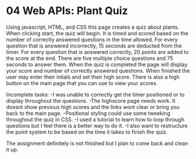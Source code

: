 # 04 Web APIs: Plant Quiz

Using javascript, HTML, and CSS this page creates a quiz about plants. When clicking start, the quiz will begin. It is timed and scored based on the number of correctly answered questions in the time allowed. For every question that is answered incorrectly, 15 seconds are deducted from the timer. For every question that is answered correctly, 20 points are added to the score at the end. There are five multiple choice questions and 75 seconds to answer them. When the quiz is completed the page will display your score and number of correctly answered questions. When finished the user may enter their intials and set their high score. There is also a high button on the main page that you can use to view your scores.

Incomplete tasks:
-I was unable to correctly get the timer positioned or to display throughout the questions.
-The highscore page needs work. It doesnt show previous high scores and the links wont clear or bring you back to the main page.
-Positional styling could use some tweeking throughout the quiz in CSS.
-I used a tutorial to learn how to loop through questions but I feel there is a better way to do it.
-I also want to restructure the point system to be based on the time it takes to finish the quiz.

The assignment definitely is not finished but I plan to come back and clean it up.
